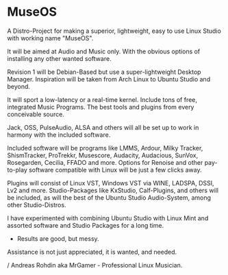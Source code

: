 # MuseOS

A Distro-Project for making a superior, lightweight, easy to use Linux Studio with working name "MuseOS". 

It will be aimed at Audio and Music only. With the obvious options of installing any other wanted software.

Revision 1 will be Debian-Based but use a super-lightweight Desktop Manager. Inspiration will be taken from Arch Linux 
to Ubuntu Studio and beyond.

It will sport a low-latency or a real-time kernel. Include tons of free, integrated Music Programs. 
The best tools and plugins from every conceivable source. 

Jack, OSS, PulseAudio, ALSA and others will all be set up to work in harmony with the included software.

Included software will be programs like LMMS, Ardour, Milky Tracker, ShismTracker, ProTrekkr, Musescore, Audacity,
Audacious, SunVox, Rosegarden, Cecilia, FFADO and more. Options for Renoise and other pay-to-play software 
compatible with Linux will be just a few clicks away.

Plugins will consist of Linux VST, Windows VST via WINE, LADSPA, DSSI, Lv2 and more. Studio-Packages like KxStudio,
Calf-Plugins, and others will be included, as will the best of the Ubuntu Studio Audio-System, among other Studio-Distros.

I have experimented with combining Ubuntu Studio with Linux Mint and assorted software and Studio Packages for a long time.
- Results are good, but messy.

Assistance is not just appreciated, it is wanted, and needed.

/ Andreas Rohdin aka MrGamer - Professional Linux Musician.
